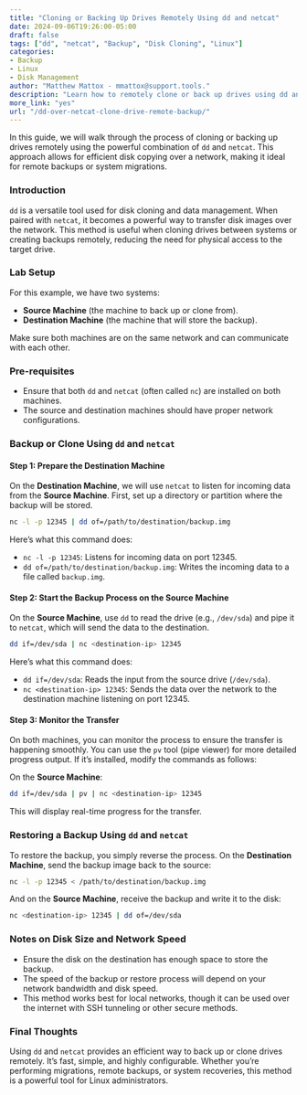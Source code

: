 ```yaml
---
title: "Cloning or Backing Up Drives Remotely Using dd and netcat"  
date: 2024-09-06T19:26:00-05:00  
draft: false  
tags: ["dd", "netcat", "Backup", "Disk Cloning", "Linux"]  
categories:  
- Backup  
- Linux  
- Disk Management  
author: "Matthew Mattox - mmattox@support.tools."  
description: "Learn how to remotely clone or back up drives using dd and netcat to efficiently transfer disk data over a network."  
more_link: "yes"  
url: "/dd-over-netcat-clone-drive-remote-backup/"  
---
```


In this guide, we will walk through the process of cloning or backing up drives remotely using the powerful combination of `dd` and `netcat`. This approach allows for efficient disk copying over a network, making it ideal for remote backups or system migrations.

<!--more-->

### Introduction

`dd` is a versatile tool used for disk cloning and data management. When paired with `netcat`, it becomes a powerful way to transfer disk images over the network. This method is useful when cloning drives between systems or creating backups remotely, reducing the need for physical access to the target drive.

### Lab Setup

For this example, we have two systems:

- **Source Machine** (the machine to back up or clone from).
- **Destination Machine** (the machine that will store the backup).

Make sure both machines are on the same network and can communicate with each other.

### Pre-requisites

- Ensure that both `dd` and `netcat` (often called `nc`) are installed on both machines.
- The source and destination machines should have proper network configurations.

### Backup or Clone Using `dd` and `netcat`

#### Step 1: Prepare the Destination Machine

On the **Destination Machine**, we will use `netcat` to listen for incoming data from the **Source Machine**. First, set up a directory or partition where the backup will be stored.

```bash
nc -l -p 12345 | dd of=/path/to/destination/backup.img
```

Here’s what this command does:

- `nc -l -p 12345`: Listens for incoming data on port 12345.
- `dd of=/path/to/destination/backup.img`: Writes the incoming data to a file called `backup.img`.

#### Step 2: Start the Backup Process on the Source Machine

On the **Source Machine**, use `dd` to read the drive (e.g., `/dev/sda`) and pipe it to `netcat`, which will send the data to the destination.

```bash
dd if=/dev/sda | nc <destination-ip> 12345
```

Here’s what this command does:

- `dd if=/dev/sda`: Reads the input from the source drive (`/dev/sda`).
- `nc <destination-ip> 12345`: Sends the data over the network to the destination machine listening on port 12345.

#### Step 3: Monitor the Transfer

On both machines, you can monitor the process to ensure the transfer is happening smoothly. You can use the `pv` tool (pipe viewer) for more detailed progress output. If it’s installed, modify the commands as follows:

On the **Source Machine**:

```bash
dd if=/dev/sda | pv | nc <destination-ip> 12345
```

This will display real-time progress for the transfer.

### Restoring a Backup Using `dd` and `netcat`

To restore the backup, you simply reverse the process. On the **Destination Machine**, send the backup image back to the source:

```bash
nc -l -p 12345 < /path/to/destination/backup.img
```

And on the **Source Machine**, receive the backup and write it to the disk:

```bash
nc <destination-ip> 12345 | dd of=/dev/sda
```

### Notes on Disk Size and Network Speed

- Ensure the disk on the destination has enough space to store the backup.
- The speed of the backup or restore process will depend on your network bandwidth and disk speed.
- This method works best for local networks, though it can be used over the internet with SSH tunneling or other secure methods.

### Final Thoughts

Using `dd` and `netcat` provides an efficient way to back up or clone drives remotely. It’s fast, simple, and highly configurable. Whether you’re performing migrations, remote backups, or system recoveries, this method is a powerful tool for Linux administrators.

